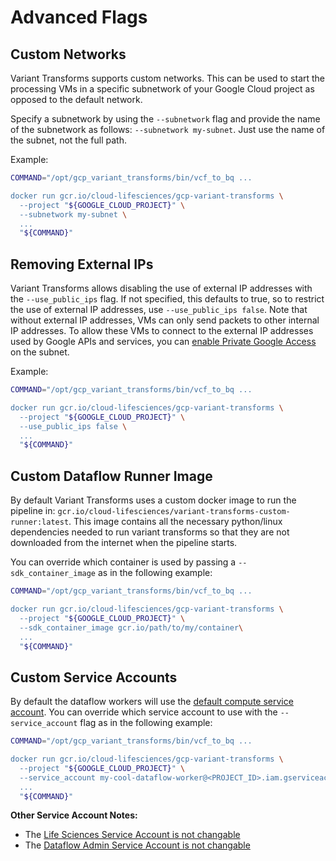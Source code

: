 # Advanced Flags

## Custom Networks

Variant Transforms supports custom networks. This can be used to start the processing VMs in a specific subnetwork of your Google Cloud project as opposed to the default network.

Specify a subnetwork by using the `--subnetwork` flag and provide the name of the subnetwork as follows: `--subnetwork my-subnet`. Just use the name of the subnet, not the full path.

Example:
```bash
COMMAND="/opt/gcp_variant_transforms/bin/vcf_to_bq ...

docker run gcr.io/cloud-lifesciences/gcp-variant-transforms \
  --project "${GOOGLE_CLOUD_PROJECT}" \
  --subnetwork my-subnet \
  ...
  "${COMMAND}"
```


## Removing External IPs
Variant Transforms allows disabling the use of external IP addresses with the
`--use_public_ips` flag. If not specified, this defaults to true, so to restrict the
use of external IP addresses, use `--use_public_ips false`. Note that without external
IP addresses, VMs can only send packets to other internal IP addresses. To allow these
VMs to connect to the external IP addresses used by Google APIs and services, you can
[enable Private Google Access](https://cloud.google.com/vpc/docs/configure-private-google-access)
on the subnet.

Example:
```bash
COMMAND="/opt/gcp_variant_transforms/bin/vcf_to_bq ...

docker run gcr.io/cloud-lifesciences/gcp-variant-transforms \
  --project "${GOOGLE_CLOUD_PROJECT}" \
  --use_public_ips false \
  ...
  "${COMMAND}"
```

## Custom Dataflow Runner Image
By default Variant Transforms uses a custom docker image to run the pipeline in: `gcr.io/cloud-lifesciences/variant-transforms-custom-runner:latest`.
This image contains all the necessary python/linux dependencies needed to run variant transforms so that they are not downloaded from the internet when the pipeline starts.

You can override which container is used by passing a `--sdk_container_image` as in the following example:

```bash
COMMAND="/opt/gcp_variant_transforms/bin/vcf_to_bq ...

docker run gcr.io/cloud-lifesciences/gcp-variant-transforms \
  --project "${GOOGLE_CLOUD_PROJECT}" \
  --sdk_container_image gcr.io/path/to/my/container\
  ...
  "${COMMAND}"
```

## Custom Service Accounts
By default the dataflow workers will use the [default compute service account](https://cloud.google.com/compute/docs/access/service-accounts#default_service_account). You can override which service account to use with the `--service_account` flag as in the following example:

```bash
COMMAND="/opt/gcp_variant_transforms/bin/vcf_to_bq ...

docker run gcr.io/cloud-lifesciences/gcp-variant-transforms \
  --project "${GOOGLE_CLOUD_PROJECT}" \
  --service_account my-cool-dataflow-worker@<PROJECT_ID>.iam.gserviceaccount.com\
  ...
  "${COMMAND}"
```

**Other Service Account Notes:**
- The [Life Sciences Service Account is not changable](https://cloud.google.com/life-sciences/docs/troubleshooting#missing_service_account)
- The [Dataflow Admin Service Account is not changable](https://cloud.google.com/dataflow/docs/concepts/security-and-permissions#service_account)